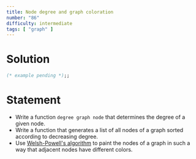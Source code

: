 ```yaml
---
title: Node degree and graph coloration
number: "86"
difficulty: intermediate
tags: [ "graph" ]
---
```


# Solution

```ocaml
(* example pending *);;
```

# Statement

* Write a function `degree graph node` that determines the degree of a
 given node.
* Write a function that generates a list of all nodes of a graph
 sorted according to decreasing degree.
* Use [Welsh-Powell&#39;s
 algorithm](http://en.wikipedia.org/wiki/Graph_coloring#Greedy_coloring)
 to paint the nodes of a graph in such a way that adjacent nodes have
 different colors.
